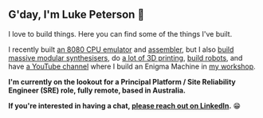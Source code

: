 ## G'day, I'm Luke Peterson 👋

I love to build things.  Here you can find some of the things I've built.

I recently built [an 8080 CPU emulator](https://github.com/lukepeterson/go8080cpu) and [assembler](https://github.com/lukepeterson/go8080assembler), but I also [build massive modular synthesisers](https://www.instagram.com/p/CJYOGeJjJWZ/?img_index=1), do [a lot of 3D printing](https://www.instagram.com/p/CSWN2uPJ3Rz/), [build robots](https://www.instagram.com/p/CT6YvjtpIe4/?img_index=1), and have [a YouTube channel](https://www.youtube.com/@MachiningImpossible) where I build an Enigma Machine in [my workshop](https://www.instagram.com/p/CrLRX20rK3I/).

**I'm currently on the lookout for a Principal Platform / Site Reliability Engineer (SRE) role, fully remote, based in Australia.**

**If you're interested in having a chat, [please reach out on LinkedIn](https://www.linkedin.com/in/lukepetersonau/).** 😁
